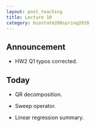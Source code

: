 ```yaml
---
layout: post_teaching
title: Lecture 10
category: biostatm280spring2018
---
```


## Announcement

* HW2 Q1 typos corrected.

## Today

* QR decomposition.

* Sweep operator.

* Linear regression summary.


